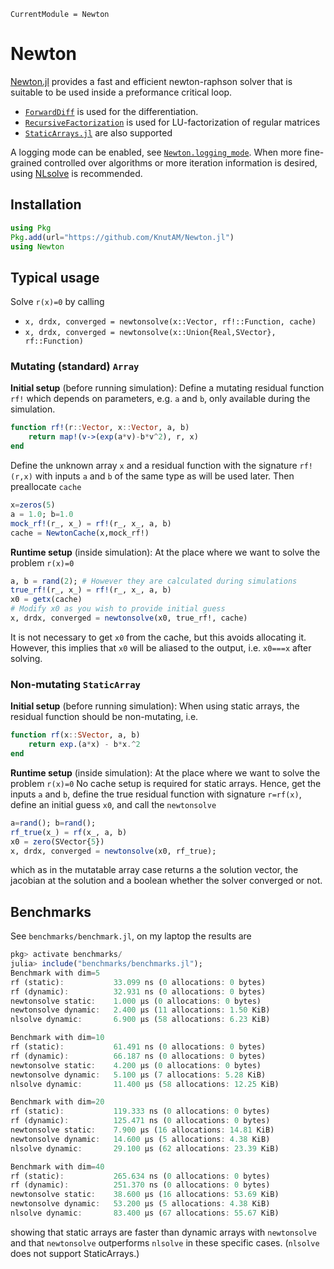 ```@meta
CurrentModule = Newton
```

# Newton
[Newton.jl](https://github.com/KnutAM/Newton.jl) provides a fast and efficient newton-raphson 
solver that is suitable to be used inside a preformance critical loop. 

* [`ForwardDiff`](https://github.com/JuliaDiff/ForwardDiff.jl) is used for the differentiation.
* [`RecursiveFactorization`](https://github.com/JuliaLinearAlgebra/RecursiveFactorization.jl) is used for LU-factorization of regular matrices
* [`StaticArrays.jl`](https://github.com/JuliaArrays/StaticArrays.jl/) are also supported

A logging mode can be enabled, see [`Newton.logging_mode`](@ref). 
When more fine-grained controlled over algorithms or more iteration information is desired, 
using [NLsolve](https://github.com/JuliaNLSolvers/NLsolve.jl) is recommended.

## Installation
```julia
using Pkg
Pkg.add(url="https://github.com/KnutAM/Newton.jl")
using Newton
```

## Typical usage
Solve `r(x)=0` by calling

* `x, drdx, converged = newtonsolve(x::Vector, rf!::Function, cache)`
* `x, drdx, converged = newtonsolve(x::Union{Real,SVector}, rf::Function)`


### Mutating (standard) `Array`

**Initial setup** (before running simulation): 
Define a mutating residual function `rf!` which depends on 
parameters, e.g. `a` and `b`, only available during the simulation.
```julia
function rf!(r::Vector, x::Vector, a, b)
    return map!(v->(exp(a*v)-b*v^2), r, x)
end
```

Define the unknown array `x` and a residual function with the signature `rf!(r,x)` with inputs `a` and `b` of the same type as will be used later. Then preallocate `cache`
```julia
x=zeros(5)
a = 1.0; b=1.0
mock_rf!(r_, x_) = rf!(r_, x_, a, b)
cache = NewtonCache(x,mock_rf!)
```

**Runtime setup** (inside simulation): At the place where we want to solve the problem `r(x)=0`
```julia
a, b = rand(2); # However they are calculated during simulations
true_rf!(r_, x_) = rf!(r_, x_, a, b)
x0 = getx(cache)
# Modify x0 as you wish to provide initial guess
x, drdx, converged = newtonsolve(x0, true_rf!, cache)
```
It is not necessary to get `x0` from the cache, but this avoids allocating it. However, this implies that `x0` will be aliased to the output, i.e. `x0===x` after solving. 

### Non-mutating `StaticArray`
**Initial setup** (before running simulation): 
When using static arrays, the residual function should be non-mutating, i.e. 
```julia
function rf(x::SVector, a, b)
    return exp.(a*x) - b*x.^2
end
```

**Runtime setup** (inside simulation): At the place where we want to solve the problem `r(x)=0`
No cache setup is required for static arrays. Hence, get the inputs `a` and `b`, define the true residual function with signature `r=rf(x)`, define an initial guess `x0`, and call the `newtonsolve`
```julia
a=rand(); b=rand();
rf_true(x_) = rf(x_, a, b)
x0 = zero(SVector{5})
x, drdx, converged = newtonsolve(x0, rf_true);
```
which as in the mutatable array case returns a the solution
vector, the jacobian at the solution and a boolean whether 
the solver converged or not. 

## Benchmarks
See `benchmarks/benchmark.jl`, on my laptop the results are
```julia
pkg> activate benchmarks/
julia> include("benchmarks/benchmarks.jl");
Benchmark with dim=5
rf (static):           33.099 ns (0 allocations: 0 bytes)
rf (dynamic):          32.931 ns (0 allocations: 0 bytes)
newtonsolve static:    1.000 μs (0 allocations: 0 bytes)
newtonsolve dynamic:   2.400 μs (11 allocations: 1.50 KiB)
nlsolve dynamic:       6.900 μs (58 allocations: 6.23 KiB)

Benchmark with dim=10
rf (static):           61.491 ns (0 allocations: 0 bytes)
rf (dynamic):          66.187 ns (0 allocations: 0 bytes)
newtonsolve static:    4.200 μs (0 allocations: 0 bytes)
newtonsolve dynamic:   5.100 μs (7 allocations: 5.28 KiB)
nlsolve dynamic:       11.400 μs (58 allocations: 12.25 KiB)

Benchmark with dim=20
rf (static):           119.333 ns (0 allocations: 0 bytes)
rf (dynamic):          125.471 ns (0 allocations: 0 bytes)
newtonsolve static:    7.900 μs (16 allocations: 14.81 KiB)
newtonsolve dynamic:   14.600 μs (5 allocations: 4.38 KiB)
nlsolve dynamic:       29.100 μs (62 allocations: 23.39 KiB)

Benchmark with dim=40
rf (static):           265.634 ns (0 allocations: 0 bytes)
rf (dynamic):          251.370 ns (0 allocations: 0 bytes)
newtonsolve static:    38.600 μs (16 allocations: 53.69 KiB)
newtonsolve dynamic:   53.200 μs (5 allocations: 4.38 KiB)
nlsolve dynamic:       83.400 μs (67 allocations: 55.67 KiB)
```
showing that static arrays are faster than dynamic arrays with `newtonsolve` and that `newtonsolve` outperforms `nlsolve` in these specific cases. (`nlsolve` does not  support StaticArrays.)